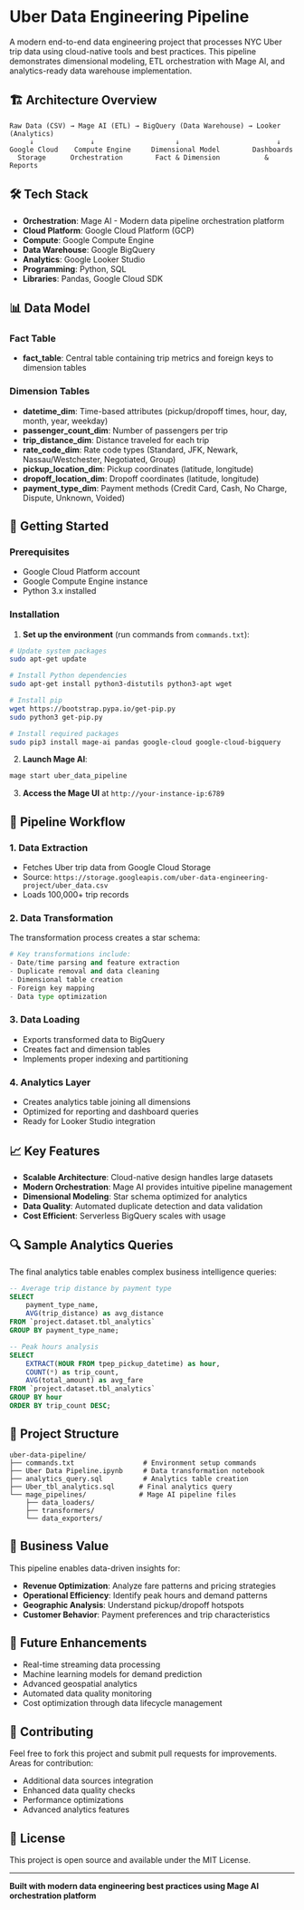 # Uber Data Engineering Pipeline

A modern end-to-end data engineering project that processes NYC Uber trip data using cloud-native tools and best practices. This pipeline demonstrates dimensional modeling, ETL orchestration with Mage AI, and analytics-ready data warehouse implementation.

## 🏗️ Architecture Overview

```
Raw Data (CSV) → Mage AI (ETL) → BigQuery (Data Warehouse) → Looker (Analytics)
     ↓              ↓                    ↓                        ↓
Google Cloud    Compute Engine     Dimensional Model        Dashboards
  Storage      Orchestration        Fact & Dimension           & Reports
```

## 🛠️ Tech Stack

- **Orchestration**: Mage AI - Modern data pipeline orchestration platform
- **Cloud Platform**: Google Cloud Platform (GCP)
- **Compute**: Google Compute Engine
- **Data Warehouse**: Google BigQuery
- **Analytics**: Google Looker Studio
- **Programming**: Python, SQL
- **Libraries**: Pandas, Google Cloud SDK

## 📊 Data Model

### Fact Table
- **fact_table**: Central table containing trip metrics and foreign keys to dimension tables

### Dimension Tables
- **datetime_dim**: Time-based attributes (pickup/dropoff times, hour, day, month, year, weekday)
- **passenger_count_dim**: Number of passengers per trip
- **trip_distance_dim**: Distance traveled for each trip
- **rate_code_dim**: Rate code types (Standard, JFK, Newark, Nassau/Westchester, Negotiated, Group)
- **pickup_location_dim**: Pickup coordinates (latitude, longitude)
- **dropoff_location_dim**: Dropoff coordinates (latitude, longitude)
- **payment_type_dim**: Payment methods (Credit Card, Cash, No Charge, Dispute, Unknown, Voided)

## 🚀 Getting Started

### Prerequisites
- Google Cloud Platform account
- Google Compute Engine instance
- Python 3.x installed

### Installation

1. **Set up the environment** (run commands from `commands.txt`):
```bash
# Update system packages
sudo apt-get update

# Install Python dependencies
sudo apt-get install python3-distutils python3-apt wget

# Install pip
wget https://bootstrap.pypa.io/get-pip.py
sudo python3 get-pip.py

# Install required packages
sudo pip3 install mage-ai pandas google-cloud google-cloud-bigquery
```

2. **Launch Mage AI**:
```bash
mage start uber_data_pipeline
```

3. **Access the Mage UI** at `http://your-instance-ip:6789`

## 🔄 Pipeline Workflow

### 1. Data Extraction
- Fetches Uber trip data from Google Cloud Storage
- Source: `https://storage.googleapis.com/uber-data-engineering-project/uber_data.csv`
- Loads 100,000+ trip records

### 2. Data Transformation
The transformation process creates a star schema:

```python
# Key transformations include:
- Date/time parsing and feature extraction
- Duplicate removal and data cleaning
- Dimensional table creation
- Foreign key mapping
- Data type optimization
```

### 3. Data Loading
- Exports transformed data to BigQuery
- Creates fact and dimension tables
- Implements proper indexing and partitioning

### 4. Analytics Layer
- Creates analytics table joining all dimensions
- Optimized for reporting and dashboard queries
- Ready for Looker Studio integration

## 📈 Key Features

- **Scalable Architecture**: Cloud-native design handles large datasets
- **Modern Orchestration**: Mage AI provides intuitive pipeline management
- **Dimensional Modeling**: Star schema optimized for analytics
- **Data Quality**: Automated duplicate detection and data validation
- **Cost Efficient**: Serverless BigQuery scales with usage

## 🔍 Sample Analytics Queries

The final analytics table enables complex business intelligence queries:

```sql
-- Average trip distance by payment type
SELECT 
    payment_type_name,
    AVG(trip_distance) as avg_distance
FROM `project.dataset.tbl_analytics`
GROUP BY payment_type_name;

-- Peak hours analysis
SELECT 
    EXTRACT(HOUR FROM tpep_pickup_datetime) as hour,
    COUNT(*) as trip_count,
    AVG(total_amount) as avg_fare
FROM `project.dataset.tbl_analytics`
GROUP BY hour
ORDER BY trip_count DESC;
```

## 📂 Project Structure

```
uber-data-pipeline/
├── commands.txt                 # Environment setup commands
├── Uber Data Pipeline.ipynb     # Data transformation notebook
├── analytics_query.sql          # Analytics table creation
├── Uber_tbl_analytics.sql      # Final analytics query
└── mage_pipelines/             # Mage AI pipeline files
    ├── data_loaders/
    ├── transformers/
    └── data_exporters/
```

## 🎯 Business Value

This pipeline enables data-driven insights for:
- **Revenue Optimization**: Analyze fare patterns and pricing strategies
- **Operational Efficiency**: Identify peak hours and demand patterns
- **Geographic Analysis**: Understand pickup/dropoff hotspots
- **Customer Behavior**: Payment preferences and trip characteristics

## 🚀 Future Enhancements

- Real-time streaming data processing
- Machine learning models for demand prediction
- Advanced geospatial analytics
- Automated data quality monitoring
- Cost optimization through data lifecycle management

## 🤝 Contributing

Feel free to fork this project and submit pull requests for improvements. Areas for contribution:
- Additional data sources integration
- Enhanced data quality checks
- Performance optimizations
- Advanced analytics features

## 📄 License

This project is open source and available under the MIT License.

---

**Built with modern data engineering best practices using Mage AI orchestration platform**
